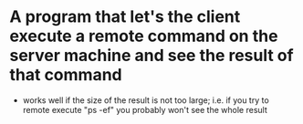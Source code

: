 # A program that let's the client execute a remote command on the server machine and see the result of that command

- works well if the size of the result is not too large; i.e. if you try to remote execute "ps -ef" you probably won't see the whole result
